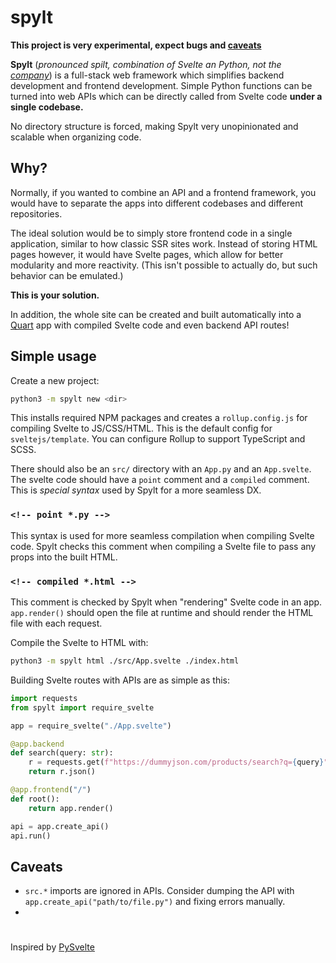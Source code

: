 # spylt

**This project is very experimental, expect bugs and [caveats](#caveats)**

**Spylt** (*pronounced spilt, combination of Svelte an Python, not the [company](https://splyt.com/)*) is a full-stack web framework which simplifies backend development and frontend development. Simple Python functions can be turned into web APIs which can be directly called from Svelte code **under a single codebase.**  

No directory structure is forced, making Spylt very unopinionated and scalable when organizing code.

## Why?

Normally, if you wanted to combine an API and a frontend framework, you would have to separate the apps into different codebases and different repositories. 

The ideal solution would be to simply store frontend code in a single application, similar to how classic SSR sites work. Instead of storing HTML pages however, it would have Svelte pages, which allow for better modularity and more reactivity. (This isn't possible to actually do, but such behavior can be emulated.)

**This is your solution.**

In addition, the whole site can be created and built automatically into a [Quart](https://quart.palletsprojects.com/) app with compiled Svelte code and even backend API routes!  

## Simple usage

Create a new project:

```bash
python3 -m spylt new <dir>
```

This installs required NPM packages and creates a `rollup.config.js` for compiling Svelte to JS/CSS/HTML. This is the default config for `sveltejs/template`. You can configure Rollup to support TypeScript and SCSS. 

There should also be an `src/` directory with an `App.py` and an `App.svelte`. The svelte code should have a `point` comment and a `compiled` comment. This is *special syntax* used by Spylt for a more seamless DX.

### `<!-- point *.py -->`
This syntax is used for more seamless compilation when compiling Svelte code. Spylt checks this comment when compiling a Svelte file to pass any props into the built HTML.

### `<!-- compiled *.html -->`
This comment is checked by Spylt when "rendering" Svelte code in an app. `app.render()` should open the file at runtime and should render the HTML file with each request.

Compile the Svelte to HTML with:

```bash
python3 -m spylt html ./src/App.svelte ./index.html
```

Building Svelte routes with APIs are as simple as this:

```py
import requests
from spylt import require_svelte

app = require_svelte("./App.svelte")

@app.backend
def search(query: str):
    r = requests.get(f"https://dummyjson.com/products/search?q={query}")
    return r.json()

@app.frontend("/")
def root():
    return app.render()

api = app.create_api()
api.run()
```

## Caveats
- `src.*` imports are ignored in APIs. Consider dumping the API with `app.create_api("path/to/file.py")` and fixing errors manually.
- 

#

Inspired by [PySvelte](https://github.com/anthropics/PySvelte)
